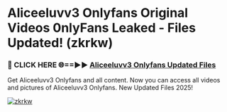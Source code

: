 # Aliceeluvv3 Onlyfans Original Videos 0nlyFans Leaked - Files Updated! (zkrkw)

<h3>🔴 CLICK HERE 🌐==►► <a href="https://tinyurl.com/ehrbuxhb" rel="nofollow">Aliceeluvv3 Onlyfans Updated Files</a></h3>

Get Aliceeluvv3 Onlyfans and all content. Now you can access all videos and pictures of Aliceeluvv3 Onlyfans. New Updated Files 2025!

[![zkrkw](https://i.imgur.com/lVYEuWS.gif)](https://tinyurl.com/ehrbuxhb)
